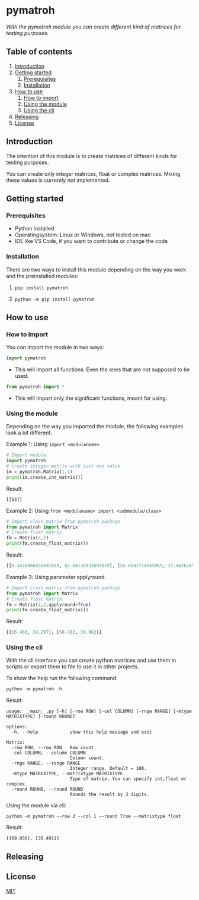 # pymatroh

_With the pymatroh module you can create different kind of matrices for testing purposes._

## Table of contents

1. [Introduction](#introduction)
2. [Getting started](#getting-started)
    1. [Prerequisites](#prerequisites)
    2. [Installation](#installation)
3. [How to use](#how-to-use)
    1. [How to import](#how-to-import)
    2. [Using the module](#using-the-module)
    3. [Using the cli](#using-the-cli)
4. [Releasing](#releasing)
5. [License](/LICENSE)

## Introduction

The intention of this module is to create matrices of different kinds for testing purposes.

You can create only integer matrices, float or complex matrices. Mixing these values is currently not implemented.

## Getting started

### Prerequisites

- Python installed
- Operatingsystem: Linux or Windows, not tested on mac
- IDE like VS Code, if you want to contribute or change the code

### Installation

There are two ways to install this module depending on the way you work and the preinstalled modules:

1. ```pip install pymatroh```

2. ```python -m pip install pymatroh```

## How to use

### How to Import

You can import the module in two ways:

```python
import pymatroh
```

- This will import all functions. Even the ones that are not supposed to be used.

```python
from pymatroh import *
```

- This will import only the significant functions, meant for using.

### Using the module

Depending on the way you imported the module, the following examples look a bit different.

Example 1: Using ```import <modulename>```
```python
# Import module.
import pymatroh
# Create integer matrix with just one value.
im = pymatroh.Matrix(1,1)
print(im.create_int_matrix())  
```
Result:
```
[[53]]
```

Example 2: Using ```from <modulename> import <submodule/class>```
```python
# Import class matrix from pymatroh package.
from pymatroh import Matrix
# Create float matrix.
fm = Matrix(2,2)
print(fm.create_float_matrix())
```
Result:
```python
[[0.3476066056691818, 82.64139933693019], [55.6682714565969, 37.442624968338635]]
```
Example 3: Using parameter applyround.
```python
# Import class matrix from pymatroh package.
from pymatroh import Matrix
# Create float matrix.
fm = Matrix(2,2,applyround=True)
print(fm.create_float_matrix())
```
Result:
```python
[[16.466, 24.297], [50.782, 36.962]]
```


### Using the cli

With the cli interface you can create python matrices and use them in scripts or export them to file
to use it in other projects.

To show the help run the following command:

```python
python -m pymatroh -h
```
Result:
```
usage: __main__.py [-h] [-row ROW] [-col COLUMN] [-rnge RANGE] [-mtype MATRIXTYPE] [-round ROUND]

options:
  -h, --help            show this help message and exit

Matrix:
  -row ROW, --row ROW   Row count.
  -col COLUMN, --column COLUMN
                        Column count.
  -rnge RANGE, --range RANGE
                        Integer range. Default = 100.
  -mtype MATRIXTYPE, --matrixtype MATRIXTYPE
                        Type of matrix. You can specify int,float or complex.
  -round ROUND, --round ROUND
                        Rounds the result by 3 digits.
```
Using the module via cli:
```
python -m pymatroh --row 2 --col 1 --round True --matrixtype float
```
Result:
```
[[69.856], [30.491]]
```

## Releasing

## License

[MIT](./LICENSE)
